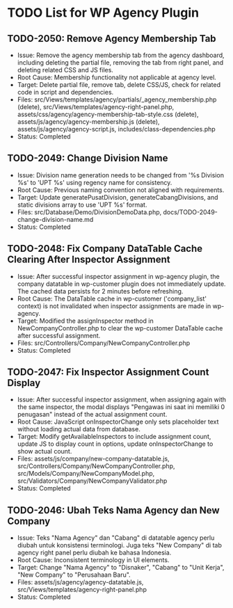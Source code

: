 # TODO List for WP Agency Plugin

## TODO-2050: Remove Agency Membership Tab
- Issue: Remove the agency membership tab from the agency dashboard, including deleting the partial file, removing the tab from right panel, and deleting related CSS and JS files.
- Root Cause: Membership functionality not applicable at agency level.
- Target: Delete partial file, remove tab, delete CSS/JS, check for related code in script and dependencies.
- Files: src/Views/templates/agency/partials/_agency_membership.php (delete), src/Views/templates/agency-right-panel.php, assets/css/agency/agency-membership-tab-style.css (delete), assets/js/agency/agency-membership.js (delete), assets/js/agency/agency-script.js, includes/class-dependencies.php
- Status: Completed

## TODO-2049: Change Division Name
- Issue: Division name generation needs to be changed from '%s Division %s' to 'UPT %s' using regency name for consistency.
- Root Cause: Previous naming convention not aligned with requirements.
- Target: Update generatePusatDivision, generateCabangDivisions, and static divisions array to use 'UPT %s' format.
- Files: src/Database/Demo/DivisionDemoData.php, docs/TODO-2049-change-division-name.md
- Status: Completed

## TODO-2048: Fix Company DataTable Cache Clearing After Inspector Assignment
- Issue: After successful inspector assignment in wp-agency plugin, the company datatable in wp-customer plugin does not immediately update. The cached data persists for 2 minutes before refreshing.
- Root Cause: The DataTable cache in wp-customer ('company_list' context) is not invalidated when inspector assignments are made in wp-agency.
- Target: Modified the assignInspector method in NewCompanyController.php to clear the wp-customer DataTable cache after successful assignment.
- Files: src/Controllers/Company/NewCompanyController.php
- Status: Completed

## TODO-2047: Fix Inspector Assignment Count Display
- Issue: After successful inspector assignment, when assigning again with the same inspector, the modal displays "Pengawas ini saat ini memiliki 0 penugasan" instead of the actual assignment count.
- Root Cause: JavaScript onInspectorChange only sets placeholder text without loading actual data from database.
- Target: Modify getAvailableInspectors to include assignment count, update JS to display count in options, update onInspectorChange to show actual count.
- Files: assets/js/company/new-company-datatable.js, src/Controllers/Company/NewCompanyController.php, src/Models/Company/NewCompanyModel.php, src/Validators/Company/NewCompanyValidator.php
- Status: Completed

## TODO-2046: Ubah Teks Nama Agency dan New Company
- Issue: Teks "Nama Agency" dan "Cabang" di datatable agency perlu diubah untuk konsistensi terminologi. Juga teks "New Company" di tab agency right panel perlu diubah ke bahasa Indonesia.
- Root Cause: Inconsistent terminology in UI elements.
- Target: Change "Nama Agency" to "Disnaker", "Cabang" to "Unit Kerja", "New Company" to "Perusahaan Baru".
- Files: assets/js/agency/agency-datatable.js, src/Views/templates/agency-right-panel.php
- Status: Completed
